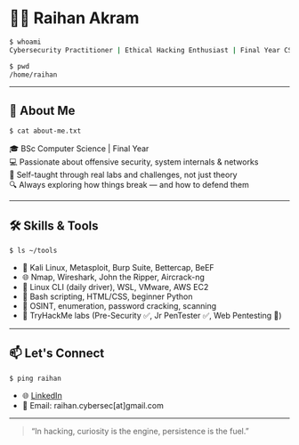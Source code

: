
# 👨‍💻 Raihan Akram

```bash
$ whoami
Cybersecurity Practitioner | Ethical Hacking Enthusiast | Final Year CS Student  
```

```bash
$ pwd
/home/raihan
```

---

## 🧭 About Me

```bash
$ cat about-me.txt
```

🎓 BSc Computer Science | Final Year  
💻 Passionate about offensive security, system internals & networks  
🚀 Self-taught through real labs and challenges, not just theory   
🔍 Always exploring how things break — and how to defend them

---

## 🛠️ Skills & Tools

```bash
$ ls ~/tools
```

- 🧰 Kali Linux, Metasploit, Burp Suite, Bettercap, BeEF  
- 🌐 Nmap, Wireshark, John the Ripper, Aircrack-ng  
- 🐧 Linux CLI (daily driver), WSL, VMware, AWS EC2  
- 💬 Bash scripting, HTML/CSS, beginner Python  
- 📡 OSINT, enumeration, password cracking, scanning  
- 🔐 TryHackMe labs (Pre-Security ✅, Jr PenTester ✅, Web Pentesting 🚧)

---

## 📫 Let's Connect

```bash
$ ping raihan
```

- 🌐 [LinkedIn](https://www.linkedin.com/in/raihanakram/)  
- 📧 Email: raihan.cybersec[at]gmail.com

---


> “In hacking, curiosity is the engine, persistence is the fuel.”

<!--
**RaihanAkram/RaihanAkram** is a ✨ _special_ ✨ repository because its `README.md` (this file) appears on your GitHub profile.

Here are some ideas to get you started:

- 🔭 I’m currently working on ...
- 🌱 I’m currently learning ...
- 👯 I’m looking to collaborate on ...
- 🤔 I’m looking for help with ...
- 💬 Ask me about ...
- 📫 How to reach me: ...
- 😄 Pronouns: ...
- ⚡ Fun fact: ...
-->
